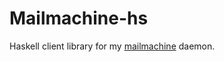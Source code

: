 Mailmachine-hs
===========

Haskell client library for my [mailmachine](https://github.com/paluh/mailmachine) daemon.
